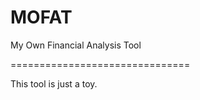 MOFAT
=====

My Own Financial Analysis Tool

===============================

This tool is just a toy.
